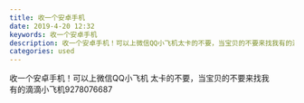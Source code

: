 ```yaml
---
title: 收一个安卓手机
date: 2019-4-20 12:32
keywords: 收一个安卓手机
description: 收一个安卓手机！可以上微信QQ小飞机太卡的不要，当宝贝的不要来找我有的滴滴小飞机9278076687
categories: used
---
```

<td class="t_f" id="postmessage_3558806">

收一个安卓手机！可以上微信QQ小飞机 太卡的不要，当宝贝的不要来找我<br/>
有的滴滴小飞机9278076687</td>
